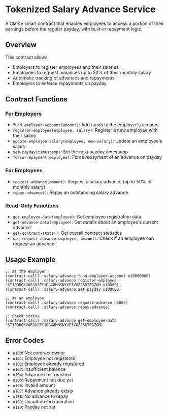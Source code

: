 # Tokenized Salary Advance Service

A Clarity smart contract that enables employees to access a portion of their earnings before the regular payday, with built-in repayment logic.

## Overview

This contract allows:
- Employers to register employees and their salaries
- Employees to request advances up to 50% of their monthly salary
- Automatic tracking of advances and repayments
- Employers to enforce repayments on payday

## Contract Functions

### For Employers

- `fund-employer-account(amount)`: Add funds to the employer's account
- `register-employee(employee, salary)`: Register a new employee with their salary
- `update-employee-salary(employee, new-salary)`: Update an employee's salary
- `set-payday(timestamp)`: Set the next payday timestamp
- `force-repayment(employee)`: Force repayment of an advance on payday

### For Employees

- `request-advance(amount)`: Request a salary advance (up to 50% of monthly salary)
- `repay-advance()`: Repay an outstanding salary advance

### Read-Only Functions

- `get-employee-data(employee)`: Get employee registration data
- `get-advance-data(employee)`: Get details about an employee's current advance
- `get-contract-stats()`: Get overall contract statistics
- `can-request-advance(employee, amount)`: Check if an employee can request an advance

## Usage Example

```clarity
;; As the employer
(contract-call? .salary-advance fund-employer-account u10000000)
(contract-call? .salary-advance register-employee 'ST1PQHQKV0RJXZFY1DGX8MNSNYVE3VGZJSRTPGZGM u10000)
(contract-call? .salary-advance set-payday u100000)

;; As an employee
(contract-call? .salary-advance request-advance u5000)
(contract-call? .salary-advance repay-advance)

;; Check status
(contract-call? .salary-advance get-employee-data 'ST1PQHQKV0RJXZFY1DGX8MNSNYVE3VGZJSRTPGZGM)
```

## Error Codes

- `u100`: Not contract owner
- `u101`: Employee not registered
- `u102`: Employee already registered
- `u103`: Insufficient balance
- `u104`: Advance limit reached
- `u105`: Repayment not due yet
- `u106`: Invalid amount
- `u107`: Advance already exists
- `u108`: No advance to repay
- `u109`: Unauthorized operation
- `u110`: Payday not set
```
